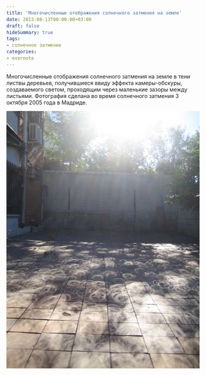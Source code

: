 ```yaml
---
title: 'Многочисленные отображения солнечного затмения на земле'
date: 2013-08-13T00:00:00+03:00
draft: false
hideSummary: true
tags:
- солнечное затмение
categories:
- evernote
---
```


Многочисленные отображения солнечного затмения на земле в тени листвы деревьев, получившиеся ввиду эффекта камеры-обскуры, создаваемого светом, проходящим через маленькие зазоры между листьями. Фотография сделана во время солнечного затмения 3 октября 2005 года в Мадриде.

![image](/images/Nils_van_der_Burg_-_eclipse_and_pin-hole_(by-sa).jpg "image")